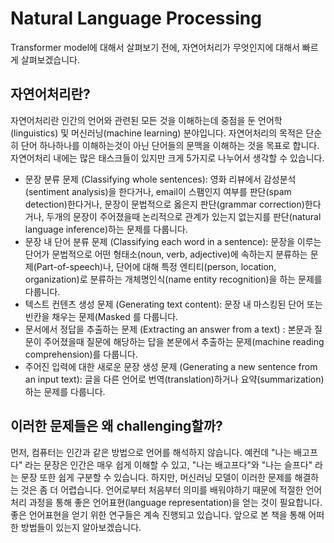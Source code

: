# Natural Language Processing
Transformer model에 대해서 살펴보기 전에, 자연어처리가 무엇인지에 대해서 빠르게 살펴보겠습니다.

## 자연어처리란?
자연어처리란 인간의 언어와 관련된 모든 것을 이해하는데 중점을 둔 언어학(linguistics) 및 머신러닝(machine learning) 분야입니다. 자연어처리의 목적은 단순히 단어 하나하나를 이해하는것이 아닌 단어들의 문맥을 이해하는 것을 목표로 합니다.   
자연어처리 내에는 많은 태스크들이 있지만 크게 5가지로 나누어서 생각할 수 있습니다.

- 문장 분류 문제 (Classifying whole sentences): 영화 리뷰에서 감성분석(sentiment analysis)을 한다거나, email이 스팸인지 여부를 판단(spam detection)한다거나, 문장이 문법적으로 옳은지 판단(grammar correction)한다거나, 두개의 문장이 주어졌을때 논리적으로 관계가 있는지 없는지를 판단(natural language inference)하는 문제를 다룹니다.
- 문장 내 단어 분류 문제 (Classifying each word in a sentence): 문장을 이루는 단어가 문법적으로 어떤 형태소(noun, verb, adjective)에 속하는지 분류하는 문제(Part-of-speech)나, 단어에 대해 특정 엔티티(person, location, organization)로 분류하는 개체명인식(name entity recognition)을 하는 문제를 다룹니다.
- 텍스트 컨텐츠 생성 문제 (Generating text content): 문장 내 마스킹된 단어 또는 빈칸을 채우는 문제(Masked 를 다룹니다.
- 문서에서 정답을 추출하는 문제 (Extracting an answer from a text) : 본문과 질문이 주어졌을때 질문에 해당하는 답을 본문에서 추출하는 문제(machine reading comprehension)를 다룹니다.
- 주어진 입력에 대한 새로운 문장 생성 문제 (Generating a new sentence from an input text): 글을 다른 언어로 번역(translation)하거나 요약(summarization)하는 문제를 다룹니다.

## 이러한 문제들은 왜 challenging할까?
먼저, 컴퓨터는 인간과 같은 방법으로 언어를 해석하지 않습니다. 예컨데 "나는 배고프다" 라는 문장은 인간은 매우 쉽게 이해할 수 있고, "나는 배고프다"와 "나는 슬프다" 라는 문장 또한 쉽게 구분할 수 있습니다. 하지만, 머신러닝 모델이 이러한 문제를 해결하는 것은 좀 더 어렵습니다. 언어로부터 처음부터 의미를 배워야하기 때문에 적절한 언어 처리 과정을 통해 좋은 언어표현(language representation)을 얻는 것이 필요합니다. 좋은 언어표현을 얻기 위한 연구들은 계속 진행되고 있습니다. 앞으로 본 책을 통해 어떠한 방법들이 있는지 알아보겠습니다.